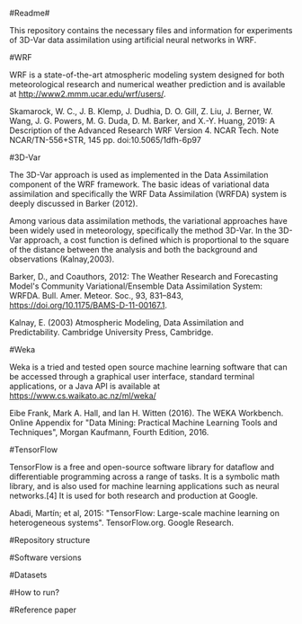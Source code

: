#Readme#

This repository contains the necessary files and information for experiments of 3D-Var data assimilation using artificial neural networks in WRF.

#WRF

WRF is a state-of-the-art atmospheric modeling system designed for both meteorological research and numerical weather prediction and is available at http://www2.mmm.ucar.edu/wrf/users/.

Skamarock, W. C., J. B. Klemp, J. Dudhia, D. O. Gill, Z. Liu, J. Berner, W. Wang, J. G. Powers, M. G. Duda, D. M. Barker, and X.-Y. Huang, 2019: A Description of the Advanced Research WRF Version 4. NCAR Tech. Note NCAR/TN-556+STR, 145 pp.
doi:10.5065/1dfh-6p97

#3D-Var

The 3D-Var approach is used as implemented in the Data Assimilation component of the WRF framework. The basic ideas of variational data assimilation and specifically the WRF Data Assimilation (WRFDA) system is deeply discussed in Barker (2012). 

Among various data assimilation methods, the variational approaches have been widely used in meteorology, specifically the method 3D-Var. In the 3D-Var approach, a cost function is defined which is proportional to the square of the distance between the analysis and both the background and observations (Kalnay,2003).

Barker, D., and Coauthors, 2012: The Weather Research and Forecasting Model's Community Variational/Ensemble Data Assimilation System: WRFDA. Bull. Amer. Meteor. Soc., 93, 831–843, https://doi.org/10.1175/BAMS-D-11-00167.1.

Kalnay, E. (2003) Atmospheric Modeling, Data Assimilation and Predictability. Cambridge University Press, Cambridge.

#Weka

Weka is a tried and tested open source machine learning software that can be accessed through a graphical user interface, standard terminal applications, or a Java API is available at https://www.cs.waikato.ac.nz/ml/weka/

Eibe Frank, Mark A. Hall, and Ian H. Witten (2016). The WEKA Workbench. Online Appendix for "Data Mining: Practical Machine Learning Tools and Techniques", Morgan Kaufmann, Fourth Edition, 2016.

#TensorFlow

TensorFlow is a free and open-source software library for dataflow and differentiable programming across a range of tasks. It is a symbolic math library, and is also used for machine learning applications such as neural networks.[4] It is used for both research and production at Google.

Abadi, Martín; et al, 2015: "TensorFlow: Large-scale machine learning on heterogeneous systems". TensorFlow.org. Google Research.

#Repository structure

#Software versions

#Datasets

#How to run?

#Reference paper




